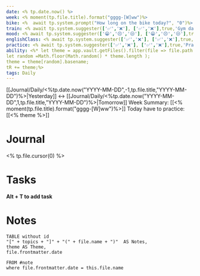 ```yaml
---
date: <% tp.date.now() %>
week: <% moment(tp.file.title).format("gggg-[W]ww")%>
bike: <%  await tp.system.prompt("How long on the bike today?", "0")%>
train: <% await tp.system.suggester(['✅','❌'], ['✅','❌'],true,'Gym day?') %>
mood: <% await tp.system.suggester(['😁','😣','😒'], ['😁','😣','😒'],true,'how was the day?') %>
englishClass: <% await tp.system.suggester(['✅','❌'], ['✅','❌'],true,'English day?') %>
practice: <% await tp.system.suggester(['✅','❌'], ['✅','❌'],true,'Practice day?') %>
ability: <%* let theme = app.vault.getFiles().filter(file => file.path.includes("Knowledge/Abilities/")); 
let random =Math.floor(Math.random() * theme.length );
theme = theme[random].basename;
tR += theme;%>
tags: Daily 
---
```


[[Journal/Daily/<%tp.date.now("YYYY-MM-DD",-1,tp.file.title,"YYYY-MM-DD")%>|Yesterday]] <-> [[Journal/Daily/<%tp.date.now("YYYY-MM-DD",1,tp.file.title,"YYYY-MM-DD")%>|Tomorrow]]
Week Summary: [[<% moment(tp.file.title).format("gggg-[W]ww")%>]]
Today have to practice: [[<% theme %>]] 


# Journal
<% tp.file.cursor(0) %>

# Tasks
**Alt + T to add task**


# Notes
```dataview
TABLE without id
"[" + topics + "]" + "(" + file.name + ")"  AS Notes, 
theme AS Theme,
file.frontmatter.date 

FROM #note 
where file.frontmatter.date = this.file.name
```

















